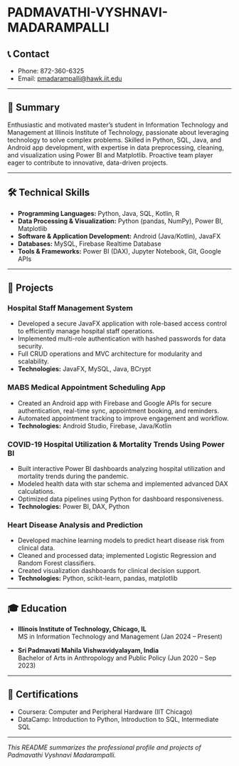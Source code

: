 # PADMAVATHI-VYSHNAVI-MADARAMPALLI

## 📞 Contact
- Phone: 872-360-6325  
- Email: pmadarampalli@hawk.iit.edu  
 

---

## 📝 Summary
Enthusiastic and motivated master’s student in Information Technology and Management at Illinois Institute of Technology, passionate about leveraging technology to solve complex problems. Skilled in Python, SQL, Java, and Android app development, with expertise in data preprocessing, cleaning, and visualization using Power BI and Matplotlib. Proactive team player eager to contribute to innovative, data-driven projects.

---

## 🛠️ Technical Skills

- **Programming Languages:** Python, Java, SQL, Kotlin, R  
- **Data Processing & Visualization:** Python (pandas, NumPy), Power BI, Matplotlib  
- **Software & Application Development:** Android (Java/Kotlin), JavaFX  
- **Databases:** MySQL, Firebase Realtime Database  
- **Tools & Frameworks:** Power BI (DAX), Jupyter Notebook, Git, Google APIs  

---

## 🚀 Projects

### Hospital Staff Management System  
- Developed a secure JavaFX application with role-based access control to efficiently manage hospital staff operations.  
- Implemented multi-role authentication with hashed passwords for data security.  
- Full CRUD operations and MVC architecture for modularity and scalability.  
- **Technologies:** JavaFX, MySQL, Java, BCrypt  
  

### MABS Medical Appointment Scheduling App  
- Created an Android app with Firebase and Google APIs for secure authentication, real-time sync, appointment booking, and reminders.  
- Automated appointment tracking to improve engagement and workflow.  
- **Technologies:** Android Studio, Firebase, Java/Kotlin  


### COVID-19 Hospital Utilization & Mortality Trends Using Power BI  
- Built interactive Power BI dashboards analyzing hospital utilization and mortality trends during the pandemic.  
- Modeled health data with star schema and implemented advanced DAX calculations.  
- Optimized data pipelines using Python for dashboard responsiveness.  
- **Technologies:** Power BI, DAX, Python  


### Heart Disease Analysis and Prediction  
- Developed machine learning models to predict heart disease risk from clinical data.  
- Cleaned and processed data; implemented Logistic Regression and Random Forest classifiers.  
- Created visualization dashboards for clinical decision support.  
- **Technologies:** Python, scikit-learn, pandas, matplotlib  


---

## 🎓 Education

- **Illinois Institute of Technology, Chicago, IL**  
  MS in Information Technology and Management (Jan 2024 – Present)  

- **Sri Padmavati Mahila Vishwavidyalayam, India**  
  Bachelor of Arts in Anthropology and Public Policy (Jun 2020 – Sep 2023)  

---

## 📜 Certifications

- Coursera: Computer and Peripheral Hardware (IIT Chicago)  
- DataCamp: Introduction to Python, Introduction to SQL, Intermediate SQL  

---

*This README summarizes the professional profile and projects of Padmavathi Vyshnavi Madarampalli.*
